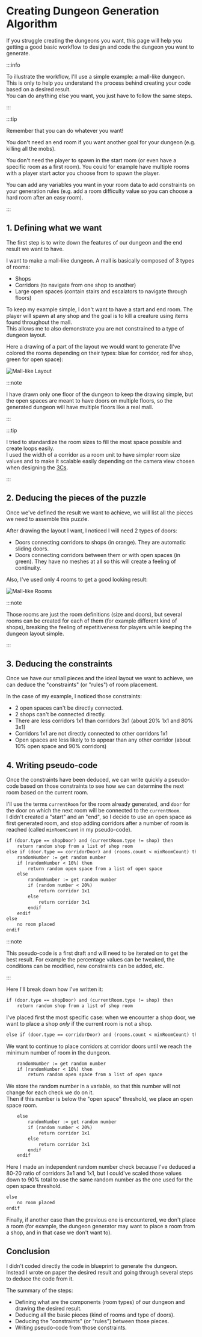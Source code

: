 # Creating Dungeon Generation Algorithm

If you struggle creating the dungeons you want, this page will help you getting a good basic workflow to design and code the dungeon you want to generate.

:::info

To illustrate the workflow, I'll use a simple example: a mall-like dungeon.\
This is only to help you understand the process behind creating your code based on a desired result.\
You can do anything else you want, you just have to follow the same steps.

:::

:::tip

Remember that you can do whatever you want!

You don't need an end room if you want another goal for your dungeon (e.g. killing all the mobs).

You don't need the player to spawn in the start room (or even have a specific room as a first room).
You could for example have multiple rooms with a player start actor you choose from to spawn the player.

You can add any variables you want in your room data to add constraints on your generation rules (e.g. add a room difficulty value so you can choose a hard room after an easy room).

:::

## 1. Defining what we want

The first step is to write down the features of our dungeon and the end result we want to have.

I want to make a mall-like dungeon.
A mall is basically composed of 3 types of rooms:

- Shops
- Corridors (to navigate from one shop to another)
- Large open spaces (contain stairs and escalators to navigate through floors)

To keep my example simple, I don't want to have a start and end room. The player will spawn at any shop and the goal is to kill a creature using items found throughout the mall.\
This allows me to also demonstrate you are not constrained to a type of dungeon layout.

Here a drawing of a part of the layout we would want to generate (I've colored the rooms depending on their types: blue for corridor, red for shop, green for open space):

![Mall-like Layout](img/mall-like_layout.png)

:::note

I have drawn only one floor of the dungeon to keep the drawing simple, but the open spaces are meant to have doors on multiple floors, so the generated dungeon will have multiple floors like a real mall.

:::

:::tip

I tried to standardize the room sizes to fill the most space possible and create loops easily.\
I used the width of a corridor as a room unit to have simpler room size values and to make it scalable easily depending on the camera view chosen when designing the [3Cs](3Cs.md).

:::

## 2. Deducing the pieces of the puzzle

Once we've defined the result we want to achieve, we will list all the pieces we need to assemble this puzzle.

After drawing the layout I want, I noticed I will need 2 types of doors:

- Doors connecting corridors to shops (in orange). They are automatic sliding doors.
- Doors connecting corridors between them or with open spaces (in green). They have no meshes at all so this will create a feeling of continuity.

Also, I've used only 4 rooms to get a good looking result:

![Mall-like Rooms](img/mall-like_rooms.png)

:::note

Those rooms are just the room definitions (size and doors), but several rooms can be created for each of them (for example different kind of shops), breaking the feeling of repetitiveness for players while keeping the dungeon layout simple.

:::

## 3. Deducing the constraints

Once we have our small pieces and the ideal layout we want to achieve, we can deduce the "constraints" (or "rules") of room placement.

In the case of my example, I noticed those constraints:

- 2 open spaces can't be directly connected.
- 2 shops can't be connected directly.
- There are less corridors 1x1 than corridors 3x1 (about 20% 1x1 and 80% 3x1)
- Corridors 1x1 are not directly connected to other corridors 1x1
- Open spaces are less likely to to appear than any other corridor (about 10% open space and 90% corridors)

## 4. Writing pseudo-code

Once the constraints have been deduced, we can write quickly a pseudo-code based on those constraints to see how we can determine the next room based on the current room.

I'll use the terms `currentRoom` for the room already generated, and `door` for the door on which the next room will be connected to the `currentRoom`.\
I didn't created a "start" and an "end", so I decide to use an open space as first generated room, and stop adding corridors after a number of room is reached (called `minRoomCount` in my pseudo-code).

```txt title="Pseudo-code of ChooseNextRoom function"
if (door.type == shopDoor) and (currentRoom.type != shop) then
    return random shop from a list of shop room
else if (door.type == corridorDoor) and (rooms.count < minRoomCount) then
    randomNumber := get random number
    if (randomNumber < 10%) then 
        return random open space from a list of open space
    else
        randomNumber := get random number
        if (random number < 20%)
            return corridor 1x1
        else
            return corridor 3x1
        endif
    endif
else
    no room placed
endif
```

:::note

This pseudo-code is a first draft and will need to be iterated on to get the best result. For example the percentage values can be tweaked, the conditions can be modified, new constraints can be added, etc.

:::

Here I'll break down how I've written it:

```txt
if (door.type == shopDoor) and (currentRoom.type != shop) then
    return random shop from a list of shop room
```

I've placed first the most specific case: when we encounter a shop door, we want to place a shop *only* if the current room is not a shop.

```txt
else if (door.type == corridorDoor) and (rooms.count < minRoomCount) then
```

We want to continue to place corridors at corridor doors until we reach the minimum number of room in the dungeon.

```txt
    randomNumber := get random number
    if (randomNumber < 10%) then 
        return random open space from a list of open space
```

We store the random number in a variable, so that this number will not change for each check we do on it.\
Then if this number is below the "open space" threshold, we place an open space room.

```txt
    else
        randomNumber := get random number
        if (random number < 20%)
            return corridor 1x1
        else
            return corridor 3x1
        endif
    endif
```

Here I made an independent random number check because I've deduced a 80-20 ratio of corridors 3x1 and 1x1, but I could've scaled those values down to 90% total to use the same random number as the one used for the open space threshold.

```txt
else
    no room placed
endif
```

Finally, if another case than the previous one is encountered, we don't place a room (for example, the dungeon generator may want to place a room from a shop, and in that case we don't want to).

## Conclusion

I didn't coded directly the code in blueprint to generate the dungeon.
Instead I wrote on paper the desired result and going through several steps to deduce the code from it.

The summary of the steps:

- Defining what are the components (room types) of our dungeon and drawing the desired result.
- Deducing all the basic pieces (kind of rooms and type of doors).
- Deducing the "constraints" (or "rules") between those pieces.
- Writing pseudo-code from those constraints.
